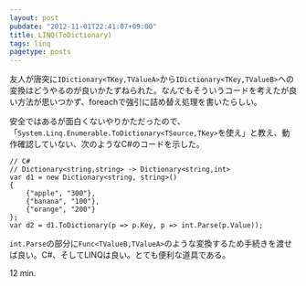 ```yaml
---
layout: post
pubdate: "2012-11-01T22:41:07+09:00"
title: LINQ(ToDictionary)
tags: linq
pagetype: posts
---
```

友人が唐突に`IDictionary<TKey,TValueA>`から`IDictionary<TKey,TValueB>`への変換はどうやるのが良いかたずねられた。なんでもそういうコードを考えたが良い方法が思いつかず、foreachで強引に詰め替え処理を書いたらしい。

安全ではあるが面白くないやりかただったので、「`System.Linq.Enumerable.ToDictionary<TSource,TKey>`を使え」と教え、動作確認していない、次のようなC#のコードを示した。

    // C#
    // Dictionary<string,string> -> Dictionary<string,int>
    var d1 = new Dictionary<string, string>()
    {
        {"apple", "300"},
        {"banana", "100"},
        {"orange", "200"}
    };
    var d2 = d1.ToDictionary(p => p.Key, p => int.Parse(p.Value));

`int.Parse`の部分に`Func<TValueB,TValueA>`のような変換するため手続きを渡せば良い。C#、そしてLINQは良い。とても便利な道具である。

12 min.
